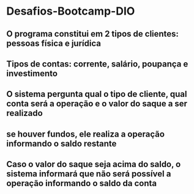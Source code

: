 # Desafios-Bootcamp-DIO
## O programa constitui em 2 tipos de clientes: pessoas física e jurídica
## Tipos de contas: corrente, salário, poupança e investimento
## O sistema pergunta qual o tipo de cliente, qual conta será a operação e o valor do saque a ser realizado
## se houver fundos, ele realiza a operação informando o saldo restante
## Caso o valor do saque seja acima do saldo, o sistema informará que não será possível a operação informando o saldo da conta
